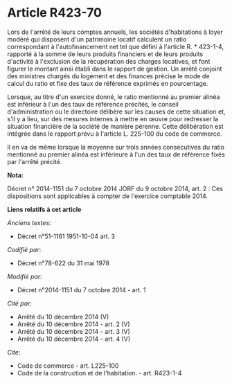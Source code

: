 # Article R423-70

Lors de l'arrêté de leurs comptes annuels, les sociétés d'habitations à loyer modéré qui disposent d'un patrimoine locatif
calculent un ratio correspondant à l'autofinancement net tel que défini à l'article R. * 423-1-4, rapporté à la somme de
leurs produits financiers et de leurs produits d'activité à l'exclusion de la récupération des charges locatives, et font
figurer le montant ainsi établi dans le rapport de gestion. Un arrêté conjoint des ministres chargés du logement et des
finances précise le mode de calcul du ratio et fixe des taux de référence exprimés en pourcentage. 

Lorsque, au titre d'un exercice donné, le ratio mentionné au premier alinéa est inférieur à l'un des taux de référence
précités, le conseil d'administration ou le directoire délibère sur les causes de cette situation et, s'il y a lieu, sur des
mesures internes à mettre en œuvre pour redresser la situation financière de la société de manière pérenne. Cette
délibération est intégrée dans le rapport prévu à l'article L. 225-100 du code de commerce. 

Il en va de même lorsque la moyenne sur trois années consécutives du ratio mentionné au premier alinéa est inférieure à l'un
des taux de référence fixés par l'arrêté précité.

**Nota:**

Décret n° 2014-1151 du 7 octobre 2014 JORF du 9 octobre 2014, art. 2 : Ces dispositions sont applicables à compter de
l'exercice comptable 2014.

**Liens relatifs à cet article**

_Anciens textes_:

  - Décret n°51-1161 1951-10-04 art. 3

_Codifié par_:

  - Décret n°78-622 du 31 mai 1978

_Modifié par_:

  - Décret n°2014-1151 du 7 octobre 2014 - art. 1

_Cité par_:

  - Arrêté du 10 décembre 2014 (V)
  - Arrêté du 10 décembre 2014 - art. 2 (V)
  - Arrêté du 10 décembre 2014 - art. 3 (V)
  - Arrêté du 10 décembre 2014 - art. 4 (V)

_Cite_:

  - Code de commerce - art. L225-100
  - Code de la construction et de l'habitation. - art. R423-1-4
